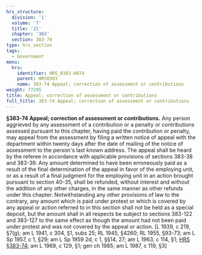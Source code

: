 ```yaml
---
hrs_structure:
  division: '1'
  volume: '7'
  title: '21'
  chapter: '383'
  section: 383-74
type: hrs_section
tags:
  - Government
menu:
  hrs:
    identifier: HRS_0383-0074
    parent: HRS0383
    name: 383-74 Appeal; correction of assessment or contributions
weight: 77295
title: Appeal; correction of assessment or contributions
full_title: 383-74 Appeal; correction of assessment or contributions
---
```

**§383-74 Appeal; correction of assessment or contributions.** Any person aggrieved by any assessment of a contribution or a penalty or contributions assessed pursuant to this chapter, having paid the contribution or penalty, may appeal from the assessment by filing a written notice of appeal with the department within twenty days after the date of mailing of the notice of assessment to the person's last known address. The appeal shall be heard by the referee in accordance with applicable provisions of sections 383-38 and 383-39\. Any amount determined to have been erroneously paid as a result of the final determination of the appeal in favor of the employing unit, or as a result of a final judgment for the employing unit in an action brought pursuant to section 40-35, shall be refunded, without interest and without the addition of any other charges, in the same manner as other refunds under this chapter. Notwithstanding any other provisions of law to the contrary, any amount which is paid under protest or which is covered by any appeal or action referred to in this section shall not be held as a special deposit, but the amount shall in all respects be subject to sections 383-122 and 383-127 to the same effect as though the amount had not been paid under protest and was not covered by the appeal or action. [L 1939, c 219, §7(g); am L 1941, c 304, §1, subs 25; RL 1945, §4260; RL 1955, §93-73; am L Sp 1957, c 1, §29; am L Sp 1959 2d, c 1, §§14, 27; am L 1963, c 114, §1; [HRS §383-74](/title-21/chapter-383/section-383-74/); am L 1969, c 129, §1; gen ch 1985; am L 1987, c 119, §3]